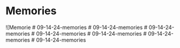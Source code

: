 # Memories

![Memorie
#   0 9 - 1 4 - 2 4 - m e m o r i e s  
 #   0 9 - 1 4 - 2 4 - m e m o r i e s  
 #   0 9 - 1 4 - 2 4 - m e m o r i e s  
 #   0 9 - 1 4 - 2 4 - m e m o r i e s  
 #   0 9 - 1 4 - 2 4 - m e m o r i e s  
 #   0 9 - 1 4 - 2 4 - m e m o r i e s  
 #   0 9 - 1 4 - 2 4 - m e m o r i e s  
 